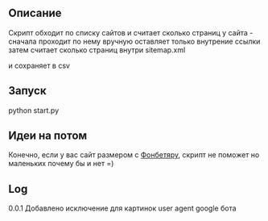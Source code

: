

## Описание
Скрипт обходит по списку сайтов и считает сколько страниц у сайта - сначала проходит по нему вручную оставляет только внутрение ссылки затем считает сколько страниц внутри sitemap.xml

и сохраняет в csv

## Запуск
python start.py

## Идеи на потом
Конечно, если у вас сайт размером с [Фонбетяру](https://www.fon.bet/), скрипт не поможет но маленьких почему бы и нет =)

## Log
0.0.1 Добавлено исключение для картинок user agent google бота